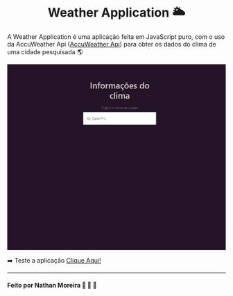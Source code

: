 <h1 align='center'>Weather Application 🌥️ </h1>

A Weather Application é uma aplicação feita em JavaScript puro, com o uso da AccuWeather Api ([AccuWeather Api](https://developer.accuweather.com/)) para obter os dados do clima de uma cidade pesquisada :earth_americas:

<p align='center' width='200px' height='200px'>
 <img src='./weatherApp.gif' align='center'/>
</p>

➡️ Teste a aplicação [Clique Aqui!](https://weatherapp-013.netlify.app/)
 
---

#### Feito por Nathan Moreira 🦊 🐸 🍜

